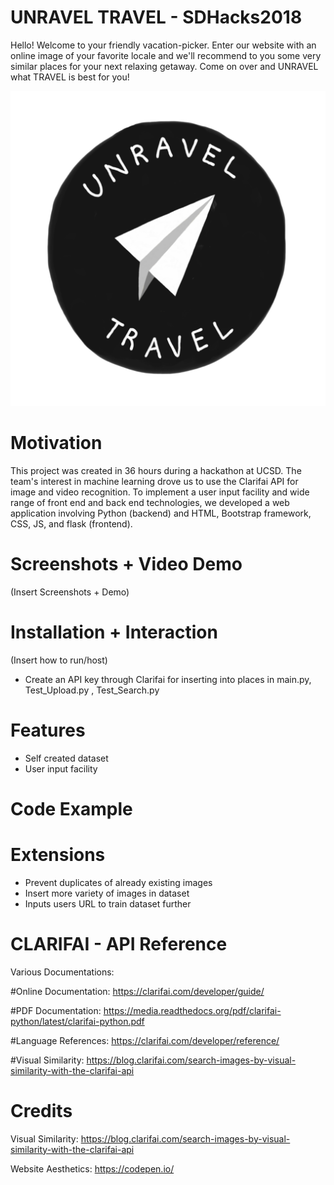 # UNRAVEL TRAVEL - SDHacks2018

Hello!
Welcome to your friendly vacation-picker. Enter our website with an online image of your favorite locale and we'll recommend to you some very similar places for your next relaxing getaway. Come on over and UNRAVEL what TRAVEL is best for you!

![logo](UTlogo.png)

# Motivation
This project was created in 36 hours during a hackathon at UCSD. The team's interest in machine learning drove us to use the Clarifai API for image and video recognition. To implement a user input facility and wide range of front end and back end technologies, we developed a web application involving Python (backend) and  HTML, Bootstrap framework, CSS, JS, and flask (frontend).

# Screenshots + Video Demo
(Insert Screenshots + Demo)

# Installation + Interaction
(Insert how to run/host)
- Create an API key through Clarifai for inserting into places in main.py, Test_Upload.py , Test_Search.py

# Features 
- Self created dataset
- User input facility

# Code Example

# Extensions
- Prevent duplicates of already existing images
- Insert more variety of images in dataset
- Inputs users URL to train dataset further

# CLARIFAI - API Reference
Various Documentations:

#Online Documentation:
https://clarifai.com/developer/guide/

#PDF Documentation:
https://media.readthedocs.org/pdf/clarifai-python/latest/clarifai-python.pdf

#Language References:
https://clarifai.com/developer/reference/

#Visual Similarity:
https://blog.clarifai.com/search-images-by-visual-similarity-with-the-clarifai-api

# Credits
Visual Similarity:
https://blog.clarifai.com/search-images-by-visual-similarity-with-the-clarifai-api

Website Aesthetics:
https://codepen.io/
